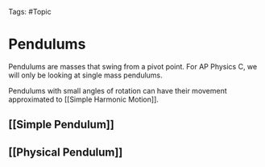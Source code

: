 Tags: #Topic

# Pendulums

Pendulums are masses that swing from a pivot point. For AP Physics C, we will only  be looking at single mass pendulums.

Pendulums with small angles of rotation can have their movement approximated to [[Simple Harmonic Motion]].

## [[Simple Pendulum]]

## [[Physical Pendulum]]